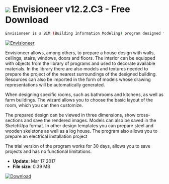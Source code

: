 # ![](https://cdn.softexe.net/static/icon/8/envisioneer-11115.png) Envisioneer v12.2.C3 - Free Download

```sh
Envisioneer is a BIM (Building Information Modeling) program designed for the construction industry, in particular for the design of residential buildings and interior design. However, the program is very intuitive.
```
[![Envisioneer](https://gallery.dpcdn.pl/imgc/Tools/69142/g_-_420x350_1.5_-_x20160701171238_0.png)](https://softexe.net/win/multimedia/graphics-design/envisioneer:ppppe.html)

Envisioneer allows, among others, to prepare a house design with walls, ceilings, stairs, windows, doors and floors. The interior can be equipped with objects from the library of programs and used to decorate available materials. In the library there are also models and textures needed to prepare the project of the nearest surroundings of the designed building. Resources can also be imported in the form of models whose drawing representations will be automatically generated.
 
 
 When designing specific rooms, such as bathrooms and kitchens, as well as farm buildings. The wizard allows you to choose the basic layout of the room, which you can then customize. 
 
 
 The prepared design can be viewed in three dimensions, show cross-sections and save the rendered images. Models can also be saved in the SketchUpa format. In other design templates you can prepare steel and wooden skeletons as well as a log house. The program also allows you to prepare an electrical installation project 
 
 
 The trial version of the program works for 30 days, allows you to save projects and has no functional limitations.


- **Update:** Mar 17 2017
- **File size:** 0.39 MB

[![Download](https://cdn.softexe.net/static/img/download.png)](https://softexe.net/win/multimedia/graphics-design/envisioneer:ppppe.html)

